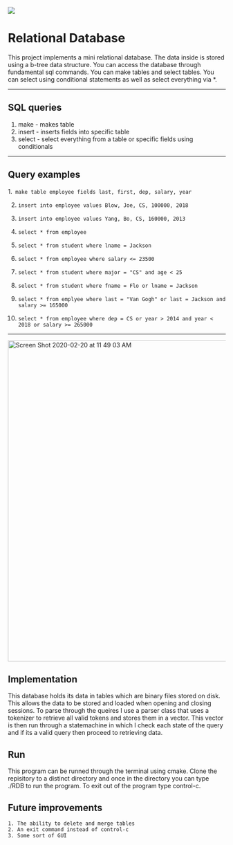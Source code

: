 ![](Desktop/READMEimg/make.png)
# Relational Database
This project implements a mini relational database. The data inside is stored using a b-tree data structure. You can access the database through fundamental sql commands. You can make tables and select tables. You can select using conditional statements as well as select everything via *.
***
## SQL queries 
1. make - makes table 
2. insert - inserts fields into specific table 
3. select - select everything from a table or specific fields using conditionals
***
## **Query examples**
1.` make table employee fields last, first, dep, salary, year`

2. `insert into employee values Blow, Joe, CS, 100000, 2018`

3. `insert into employee values Yang, Bo, CS, 160000, 2013`

4. `select * from employee`

5. `select * from student where lname = Jackson`

6. `select * from employee where salary <= 23500`

7. `select * from student where major = "CS" and age < 25`

8. `select * from student where fname = Flo or lname = Jackson`

9. `select * from emplyee where last = "Van Gogh" or last = Jackson and salary >= 165000`

10. `select * from employee where dep = CS or year > 2014 and year < 2018 or salary >= 265000`

***
<img width="742" alt="Screen Shot 2020-02-20 at 11 49 03 AM" src="https://user-images.githubusercontent.com/26701495/74972778-32963400-53d7-11ea-91cc-3b1c36462caf.png">


## **Implementation** 

 This database holds its data in tables which are binary files stored on disk. This allows the data to be stored and loaded when opening and closing sessions. To parse through the queires I use a parser class that uses a tokenizer to retrieve all valid tokens and stores them in a vector. This vector is then run through a statemachine in which I check each state of the query and if its a valid query then proceed to retrieving data.
 
 ## Run
   This program can be runned through the terminal using cmake. Clone the repisitory to a distinct directory and once in the directory you can type ./RDB to run the program. To exit out of the program type control-c. 
 
 ## Future improvements
    1. The ability to delete and merge tables
    2. An exit command instead of control-c
    3. Some sort of GUI
 
